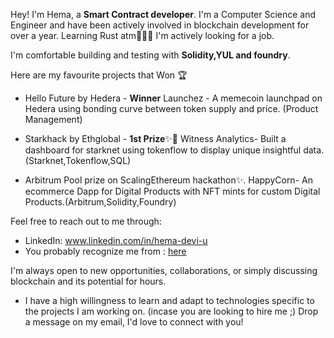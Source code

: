 Hey! I'm Hema, a **Smart Contract developer**. I'm a Computer Science and Engineer and have been actively involved in blockchain development for over a year. Learning Rust atm👩🏽‍💻
I'm actively looking for a job.

I'm comfortable building and testing with **Solidity,YUL and foundry**. 


Here are my favourite projects that Won 🏆 

- Hello Future by Hedera - **Winner**
  Launchez - A memecoin launchpad on Hedera using bonding curve between token supply and price. (Product Management)


- Starkhack by Ethglobal - **1st Prize**✨🥇
  Witness Analytics- Built a dashboard for starknet using tokenflow to display unique insightful data.(Starknet,Tokenflow,SQL)
  
  
- Arbitrum Pool prize on ScalingEthereum hackathon✨.
  HappyCorn- An ecommerce Dapp for Digital Products with NFT mints for custom Digital Products.(Arbitrum,Solidity,Foundry)
  



Feel free to reach out to me through:
- LinkedIn: www.linkedin.com/in/hema-devi-u
- You probably recognize me from : [here](https://www.youtube.com/channel/UCb-QvPY46LgMuuyaB3yuoAQ)
  
I'm always open to new opportunities, collaborations, or simply discussing blockchain and its potential for hours.
- I have a high willingness to learn and adapt to technologies specific to the projects I am working on. (incase you are looking to hire me ;) 
Drop a message on my email, I'd love to connect with you!

